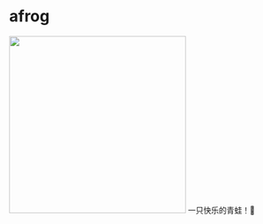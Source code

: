 # afrog
<img src="https://github.com/zan8in/afrog/blob/main/images/afrog.png" style="width:320px;margin:0 auto;" />
一只快乐的青蛙！🐸
